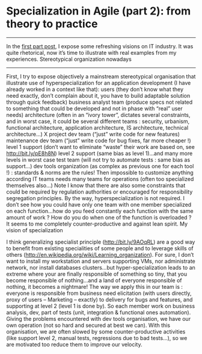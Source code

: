 Specialization in Agile (part 2): from theory to practice 
=========================================================

--------------

In the [first part post](), I expose some refreshing visions on IT industry. It was quite rhetorical, now it’s time to illustrate with real examples from my experiences.
Stereotypical organization nowadays

--------------

First, I try to expose objectively a mainstream stereotypical organisation that illustrate use of hyperspecialization for an application development (I have already worked in a context like that):
users (they don’t know what they need exactly, don’t complain about it, you have to build adaptable solution through quick feedback)
business analyst team (produce specs not related to something that could be developed and not in phase with “real” user needs)
architecture (often in an “ivory tower”, dictates several constraints, and in worst case, it could be several different teams : security, urbanism, functional architecture, application architecture, IS architecture, technical architecture…)
X project dev team (“just” write code for new features)
maintenance dev team (“just” write code for bug fixes, far more cheaper !)
level 1 support (don’t want to eliminate “waste” their work are based on, see http://bit.ly/pE8h8N)
level 2 support (same bias as level 1)…and many more levels in worst case
test team (will not try to automate tests : same bias as support…)
dev tools organization (as complex as previous one for each tool !) : standards &amp; norms are the rules! Then impossible to customize anything according IT teams needs
many teams for operations (often too specialized themselves also…)
Note I know that there are also some constraints that could be required by regulation authorities or encouraged for responsibility segregation principles. By the way, hyperspecialization is not required.
I don’t see how you could have only one team with one member specialized on each function…how do you feed constantly each function with the same amount of work ? How do you do when one of the function is overloaded ? It seems to me completely counter-productive and against lean spirit.
My vision of specialization

I think generalizing specialist principle (http://bit.ly/9AOqRL) are a good way to benefit from existing specialities of some people and to leverage skills of others (http://en.wikipedia.org/wiki/Learning_organization).
For sure, I don’t want to install my workstation and servers supporting VMs, nor administrate network, nor install databases clusters…but hyper-specialization leads to an extreme where your are finally responsible of something so tiny, that you become responsible of nothing…and a land of everyone responsible of nothing, it becomes a nightmare!
The way we apply this in our team is : everyone is responsible from business need elicitation (with users directly, proxy of users – Marketing – exactly) to delivery for bugs and features, and supporting at level 2 (level 1 is done by). So each member work on business analysis, dev, part of tests (unit, integration &amp; functional ones automation). Giving the problems encountered with dev tools organisation, we have our own operation (not so hard and secured at best we can). With this organisation, we are often slowed by some counter-productive activities (like support level 2, manual tests, regressions due to bad tests…), so we are motivated too reduce them to improve our velocity.